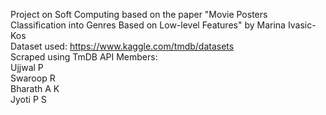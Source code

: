 Project on Soft Computing based on the paper "Movie Posters Classification into Genres Based on Low-level Features" by Marina Ivasic-Kos</br>
Dataset used: https://www.kaggle.com/tmdb/datasets </br>
Scraped using TmDB API
Members:</br>
Ujjwal P</br>
Swaroop R</br>
Bharath A K</br>
Jyoti P S
